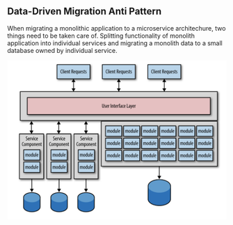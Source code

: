 ## Data-Driven Migration Anti Pattern

When migrating a monolithic application to a microservice architechure, two things need to be taken care of. Splitting functionality of monolith application into individual services and migrating a monolith data to a small database owned by individual service.

![Data Migration : Monolith to Microservices](https://github.com/VivekanandanS/gist/blob/master/resources/images/microservices/datamigration.png)
